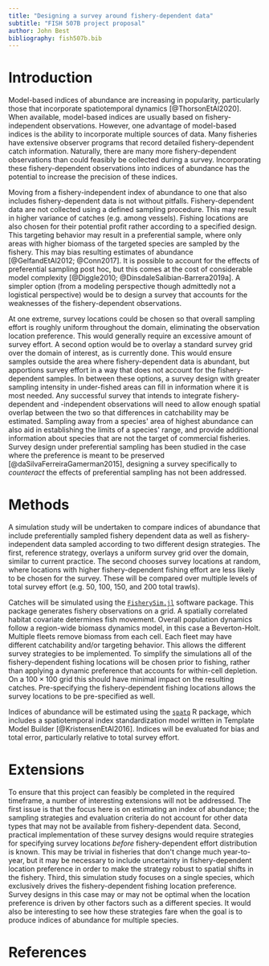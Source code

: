 ```yaml
---
title: "Designing a survey around fishery-dependent data"
subtitle: "FISH 507B project proposal"
author: John Best
bibliography: fish507b.bib
---
```


# Introduction

Model-based indices of abundance are increasing in popularity, particularly
those that incorporate spatiotemporal dynamics [@ThorsonEtAl2020]. When
available, model-based indices are usually based on fishery-independent
observations. However, one advantage of model-based indices is the ability to
incorporate multiple sources of data. Many fisheries have extensive observer
programs that record detailed fishery-dependent catch information. Naturally,
there are many more fishery-dependent observations than could feasibly be
collected during a survey. Incorporating these fishery-dependent
observations into indices of abundance has the potential to increase the
precision of these indices.

Moving from a fishery-independent index of abundance to one that also includes
fishery-dependent data is not without pitfalls. Fishery-dependent data are not
collected using a defined sampling procedure. This may result in higher variance
of catches (e.g. among vessels). Fishing locations are also chosen for their
potential profit rather according to a specified design. This targeting behavior
may result in a preferential sample, where only areas with higher biomass of the
targeted species are sampled by the fishery. This may bias resulting estimates
of abundance [@GelfandEtAl2012; @Conn2017]. It is possible to account for the
effects of preferential sampling post hoc, but this comes at the cost of
considerable model complexity [@Diggle2010; @DinsdaleSalibian-Barrera2019a]. A
simpler option (from a modeling perspective though admittedly not a logistical
perspective) would be to design a survey that accounts for the weaknesses of the
fishery-dependent observations.

At one extreme, survey locations could be chosen so that overall sampling effort
is roughly uniform throughout the domain, eliminating the observation location
preference. This would generally require an excessive amount of survey effort. A
second option would be to overlay a standard survey grid over the domain of
interest, as is currently done. This would ensure samples outside the area where
fishery-dependent data is abundant, but apportions survey effort in a way that
does not account for the fishery-dependent samples. In between these options, a
survey design with greater sampling intensity in under-fished areas can fill in
information where it is most needed. Any successful survey that intends to
integrate fishery-dependent and -independent observations will need to allow
enough spatial overlap between the two so that differences in catchability may
be estimated. Sampling away from a species' area of highest abundance can also
aid in establishing the limits of a species' range, and provide additional
information about species that are not the target of commercial fisheries.
Survey design under preferential sampling has been studied in the case where the
preference is meant to be preserved [@daSilvaFerreiraGamerman2015], designing a
survey specifically to *counteract* the effects of preferential sampling has not
been addressed.

# Methods

A simulation study will be undertaken to compare indices of abundance that
include preferentially sampled fishery dependent data as well as
fishery-independent data sampled according to two different design strategies.
The first, reference strategy, overlays a uniform survey grid over the domain,
similar to current practice. The second chooses survey locations at random,
where locations with higher fishery-dependent fishing effort are less likely to
be chosen for the survey. These will be compared over multiple levels of total
survey effort (e.g. 50, 100, 150, and 200 total trawls).

Catches will be simulated using the
[`FisherySim.jl`](https://github.com/jkbest2/FisherySim.jl) software package.
This package generates fishery observations on a grid. A spatially correlated
habitat covariate determines fish movement. Overall population dynamics follow a
region-wide biomass dynamics model, in this case a Beverton-Holt. Multiple
fleets remove biomass from each cell. Each fleet may have different catchability
and/or targeting behavior. This allows the different survey strategies to be
implemented. To simplify the simulations all of the fishery-dependent fishing
locations will be chosen prior to fishing, rather than applying a dynamic
preference that accounts for within-cell depletion. On a $100\times100$ grid this
should have minimal impact on the resulting catches. Pre-specifying the
fishery-dependent fishing locations allows the survey locations to be
pre-specified as well.

Indices of abundance will be estimated using the
[`spatq`](https://github.com/jkbest2/spatq) R package, which includes a
spatiotemporal index standardization model written in Template Model Builder
[@KristensenEtAl2016]. Indices will be evaluated for bias and total error,
particularly relative to total survey effort.


# Extensions
To ensure that this project can feasibly be completed in the required timeframe,
a number of interesting extensions will not be addressed. The first issue is
that the focus here is on estimating an index of abundance; the sampling
strategies and evaluation criteria do not account for other data types that may
not be available from fishery-dependent data. Second, practical implementation
of these survey designs would require strategies for specifying survey locations
*before* fishery-dependent effort distribution is known. This may be trivial in
fisheries that don't change much year-to-year, but it may be necessary to
include uncertainty in fishery-dependent location preference in order to make
the strategy robust to spatial shifts in the fishery. Third, this simulation
study focuses on a single species, which exclusively drives the
fishery-dependent fishing location preference. Survey designs in this case may
or may not be optimal when the location preference is driven by other factors
such as a different species. It would also be interesting to see how these
strategies fare when the goal is to produce indices of abundance for multiple
species.

# References
